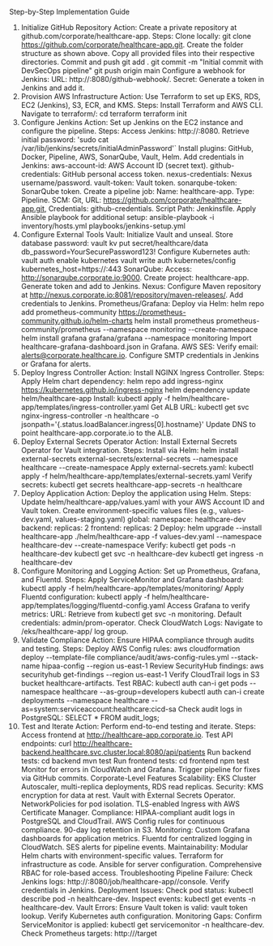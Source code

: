 Step-by-Step Implementation Guide
1. Initialize GitHub Repository
Action: Create a private repository at github.com/corporate/healthcare-app.
Steps:
Clone locally: git clone https://github.com/corporate/healthcare-app.git.
Create the folder structure as shown above.
Copy all provided files into their respective directories.
Commit and push
git add .
git commit -m "Initial commit with DevSecOps pipeline"
git push origin main
Configure a webhook for Jenkins:
URL: http://<jenkins-ip>:8080/github-webhook/.
Secret: Generate a token in Jenkins and add it.
2. Provision AWS Infrastructure
Action: Use Terraform to set up EKS, RDS, EC2 (Jenkins), S3, ECR, and KMS.
Steps:
Install Terraform and AWS CLI.
Navigate to terraform/:
cd terraform
terraform init
3. Configure Jenkins
Action: Set up Jenkins on the EC2 instance and configure the pipeline.
Steps:
Access Jenkins: http://<jenkins-ip>:8080.
Retrieve initial password:
'sudo cat /var/lib/jenkins/secrets/initialAdminPassword'`
Install plugins: GitHub, Docker, Pipeline, AWS, SonarQube, Vault, Helm.
Add credentials in Jenkins:
aws-account-id: AWS Account ID (secret text).
github-credentials: GitHub personal access token.
nexus-credentials: Nexus username/password.
vault-token: Vault token.
sonarqube-token: SonarQube token.
Create a pipeline job:
Name: healthcare-app.
Type: Pipeline.
SCM: Git, URL: https://github.com/corporate/healthcare-app.git, Credentials: github-credentials.
Script Path: Jenkinsfile.
Apply Ansible playbook for additional setup:
ansible-playbook -i inventory/hosts.yml playbooks/jenkins-setup.yml
4. Configure External Tools
Vault:
Initialize Vault and unseal.
Store database password:
vault kv put secret/healthcare/data db_password=YourSecurePassword123!
Configure Kubernetes auth:
vault auth enable kubernetes
vault write auth kubernetes/config kubernetes_host=https://<eks-cluster-endpoint>:443
SonarQube:
Access: http://sonarqube.corporate.io:9000.
Create project: healthcare-app.
Generate token and add to Jenkins.
Nexus:
Configure Maven repository at http://nexus.corporate.io:8081/repository/maven-releases/.
Add credentials to Jenkins.
Prometheus/Grafana:
Deploy via Helm:
helm repo add prometheus-community https://prometheus-community.github.io/helm-charts
helm install prometheus prometheus-community/prometheus --namespace monitoring --create-namespace
helm install grafana grafana/grafana --namespace monitoring
Import healthcare-grafana-dashboard.json in Grafana.
AWS SES:
Verify email: alerts@corporate.healthcare.io.
Configure SMTP credentials in Jenkins or Grafana for alerts.
5. Deploy Ingress Controller
Action: Install NGINX Ingress Controller.
Steps:
Apply Helm chart dependency:
helm repo add ingress-nginx https://kubernetes.github.io/ingress-nginx
helm dependency update helm/healthcare-app
Install:
kubectl apply -f helm/healthcare-app/templates/ingress-controller.yaml
Get ALB URL:
kubectl get svc nginx-ingress-controller -n healthcare -o jsonpath='{.status.loadBalancer.ingress[0].hostname}'
Update DNS to point healthcare-app.corporate.io to the ALB.
6. Deploy External Secrets Operator
Action: Install External Secrets Operator for Vault integration.
Steps:
Install via Helm:
helm install external-secrets external-secrets/external-secrets --namespace healthcare --create-namespace
Apply external-secrets.yaml:
kubectl apply -f helm/healthcare-app/templates/external-secrets.yaml
Verify secrets:
kubectl get secrets healthcare-app-secrets -n healthcare
7. Deploy Application
Action: Deploy the application using Helm.
Steps:
Update helm/healthcare-app/values.yaml with your AWS Account ID and Vault token.
Create environment-specific values files (e.g., values-dev.yaml, values-staging.yaml)
global:
  namespace: healthcare-dev
backend:
  replicas: 2
frontend:
  replicas: 2
Deploy:
helm upgrade --install healthcare-app ./helm/healthcare-app -f values-dev.yaml --namespace healthcare-dev --create-namespace
Verify:
kubectl get pods -n healthcare-dev
kubectl get svc -n healthcare-dev
kubectl get ingress -n healthcare-dev
8. Configure Monitoring and Logging
Action: Set up Prometheus, Grafana, and Fluentd.
Steps:
Apply ServiceMonitor and Grafana dashboard:
kubectl apply -f helm/healthcare-app/templates/monitoring/
Apply Fluentd configuration:
kubectl apply -f helm/healthcare-app/templates/logging/fluentd-config.yaml
Access Grafana to verify metrics:
URL: Retrieve from kubectl get svc -n monitoring.
Default credentials: admin/prom-operator.
Check CloudWatch Logs:
Navigate to /eks/healthcare-app/ log group.
9. Validate Compliance
Action: Ensure HIPAA compliance through audits and testing.
Steps:
Deploy AWS Config rules:
aws cloudformation deploy --template-file compliance/audit/aws-config-rules.yml --stack-name hipaa-config --region us-east-1
Review SecurityHub findings:
aws securityhub get-findings --region us-east-1
Verify CloudTrail logs in S3 bucket healthcare-artifacts.
Test RBAC:
kubectl auth can-i get pods --namespace healthcare --as-group=developers
kubectl auth can-i create deployments --namespace healthcare --as=system:serviceaccount:healthcare:cicd-sa
Check audit logs in PostgreSQL:
SELECT * FROM audit_logs;
10. Test and Iterate
Action: Perform end-to-end testing and iterate.
Steps:
Access frontend at http://healthcare-app.corporate.io.
Test API endpoints:
curl http://healthcare-backend.healthcare.svc.cluster.local:8080/api/patients
Run backend tests:
cd backend
mvn test
Run frontend tests:
cd frontend
npm test
Monitor for errors in CloudWatch and Grafana.
Trigger pipeline for fixes via GitHub commits.
Corporate-Level Features
Scalability: EKS Cluster Autoscaler, multi-replica deployments, RDS read replicas.
Security:
KMS encryption for data at rest.
Vault with External Secrets Operator.
NetworkPolicies for pod isolation.
TLS-enabled Ingress with AWS Certificate Manager.
Compliance:
HIPAA-compliant audit logs in PostgreSQL and CloudTrail.
AWS Config rules for continuous compliance.
90-day log retention in S3.
Monitoring:
Custom Grafana dashboards for application metrics.
Fluentd for centralized logging in CloudWatch.
SES alerts for pipeline events.
Maintainability:
Modular Helm charts with environment-specific values.
Terraform for infrastructure as code.
Ansible for server configuration.
Comprehensive RBAC for role-based access.
Troubleshooting
Pipeline Failure:
Check Jenkins logs: http://<jenkins-ip>:8080/job/healthcare-app/<build-number>/console.
Verify credentials in Jenkins.
Deployment Issues:
Check pod status: kubectl describe pod -n healthcare-dev.
Inspect events: kubectl get events -n healthcare-dev.
Vault Errors:
Ensure Vault token is valid: vault token lookup.
Verify Kubernetes auth configuration.
Monitoring Gaps:
Confirm ServiceMonitor is applied: kubectl get servicemonitor -n healthcare-dev.
Check Prometheus targets: http://<prometheus-url>/target
